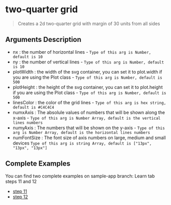 # two-quarter grid

> Creates a 2d two-quarter grid with margin of 30 units from all sides

## Arguments Description
 
  - nx : the number of horizontal lines - `Type of this arg is Number, default is 10`
  - ny : the number of vertical lines - `Type of this arg is Number, default is 10`
  - plotWidth : the width of the svg container, you can set it to plot.width if you are using the Plot class - `Type of this arg is Number, default is 500`
  - plotHeight : the height of the svg container, you can set it to plot.height if you are using the Plot class - `Type of this arg is Number, default is 500`
  - linesColor : the color of the grid lines - `Type of this arg is hex string, default is #C4C4C4`
  - numxAxis : The absolule values of numbers that will be shown along the x-axis - `Type of this arg is Number Array, default is the vertical lines numbers`
  - numyAxis : The numbers that will be shown on the y-axis - `Type of this arg is Number Array, default is the horizontal lines numbers`
  - numFontSize : The font size of axis numbers on large, medium and small devices `Type of this arg is string Array, default is ["13px", "13px", "13px"]`

## Complete Examples

You can find two complete examples on sample-app branch: Learn tab steps 11 and 12
- [step 11](https://github.com/EduApps-Egypt/ReactApps/blob/sample-app/src/sample_app/Content/Learn/step11.js)
- [step 12](https://github.com/EduApps-Egypt/ReactApps/blob/sample-app/src/sample_app/Content/Learn/step12.js)
  
